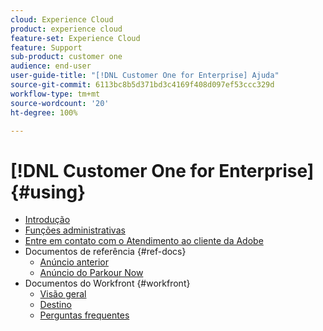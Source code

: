 ```yaml
---
cloud: Experience Cloud
product: experience cloud
feature-set: Experience Cloud
feature: Support
sub-product: customer one
audience: end-user
user-guide-title: "[!DNL Customer One for Enterprise] Ajuda"
source-git-commit: 6113bc8b5d371bd3c4169f408d097ef53ccc329d
workflow-type: tm+mt
source-wordcount: '20'
ht-degree: 100%

---
```



# [!DNL Customer One for Enterprise] {#using}

+ [Introdução](home.md)
+ [Funções administrativas](admin-roles.md)
+ [Entre em contato com o Atendimento ao cliente da Adobe](customer-care.md)
+ Documentos de referência {#ref-docs}
   + [Anúncio anterior](intro-customer-support.md)
   + [Anúncio do Parkour Now](parkour-now.md)
+ Documentos do Workfront {#workfront}
   + [Visão geral](overview.md)
   + [Destino](landing.md)
   + [Perguntas frequentes](faq.md)
